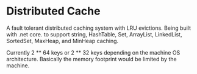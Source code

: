 # Distributed Cache

A fault tolerant distributed caching system with LRU evictions. Being built with .net core. to support string, HashTable, Set, ArrayList, LinkedList, SortedSet, MaxHeap, and MinHeap caching.

Currently 2 ** 64 keys or 2 ** 32 keys depending on the machine OS architecture. Basically the memory footprint would be limited by the machine.
